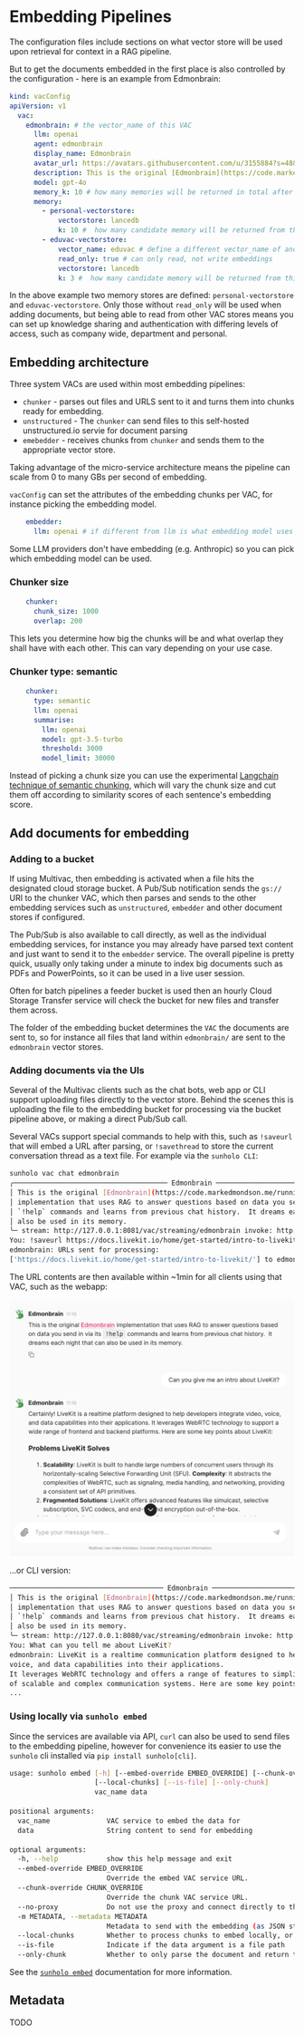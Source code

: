 # Embedding Pipelines

The configuration files include sections on what vector store will be used upon retrieval for context in a RAG pipeline.

But to get the documents embedded in the first place is also controlled by the configuration - here is an example from Edmonbrain:

```yaml
kind: vacConfig
apiVersion: v1
  vac:
    edmonbrain: # the vector_name of this VAC
      llm: openai
      agent: edmonbrain
      display_name: Edmonbrain
      avatar_url: https://avatars.githubusercontent.com/u/3155884?s=48&v=4
      description: This is the original [Edmonbrain](https://code.markedmondson.me/running-llms-on-gcp/) implementation that uses RAG to answer questions based on data you send in via its `!help` commands and learns from previous chat history.  It dreams each night that can also be used in its memory.
      model: gpt-4o
      memory_k: 10 # how many memories will be returned in total after relevancy compression
      memory:
        - personal-vectorstore:
            vectorstore: lancedb
            k: 10 #  how many candidate memory will be returned from this vectorstore
        - eduvac-vectorstore:
            vector_name: eduvac # define a different vector_name of another VAC to read from
            read_only: true # can only read, not write embeddings
            vectorstore: lancedb
            k: 3 #  how many candidate memory will be returned from this vectorstore
```

In the above example two memory stores are defined: `personal-vectorstore` and `eduvac-vectorstore`.  Only those without `read_only` will be used when adding documents, but being able to read from other VAC stores means you can set up knowledge sharing and authentication with differing levels of access, such as company wide, department and personal.

## Embedding architecture

Three system VACs are used within most embedding pipelines:

- `chunker` - parses out files and URLS sent to it and turns them into chunks ready for embedding.
- `unstructured` - The `chunker` can send files to this self-hosted unstructured.io servie for document parsing
- `emebedder` - receives chunks from `chunker` and sends them to the appropriate vector store.

Taking advantage of the micro-service architecture means the pipeline can scale from 0 to many GBs per second of embedding.

`vacConfig` can set the attributes of the embedding chunks per VAC, for instance picking the embedding model.

```yaml
    embedder:
      llm: openai # if different from llm is what embedding model uses
```

Some LLM providers don't have embedding (e.g. Anthropic) so you can pick which embedding model can be used.

### Chunker size

```yaml
    chunker:
      chunk_size: 1000
      overlap: 200
```

This lets you determine how big the chunks will be and what overlap they shall have with each other.  This can vary depending on your use case.

### Chunker type: semantic

```yaml
    chunker:
      type: semantic
      llm: openai
      summarise:
        llm: openai
        model: gpt-3.5-turbo
        threshold: 3000
        model_limit: 30000
```

Instead of picking a chunk size you can use the experimental [Langchain technique of semantic chunking](https://python.langchain.com/v0.2/docs/how_to/semantic-chunker/), which will vary the chunk size and cut them off according to similarity scores of each sentence's embedding score.


## Add documents for embedding

### Adding to a bucket

If using Multivac, then embedding is activated when a file hits the designated cloud storage bucket.  A Pub/Sub notification sends the `gs://` URI to the chunker VAC, which then parses and sends to the other embedding services such as `unstructured`, `embedder` and other document stores if configured.

The Pub/Sub is also available to call directly, as well as the individual embedding services, for instance you may already have parsed text content and just want to send it to the `embedder` service.  The overall pipeline is pretty quick, usually only taking under a minute to index big documents such as PDFs and PowerPoints, so it can be used in a live user session.

Often for batch pipelines a feeder bucket is used then an hourly Cloud Storage Transfer service will check the bucket for new files and transfer them across.

The folder of the embedding bucket determines the `VAC` the documents are sent to, so for instance all files that land within `edmonbrain/` are sent to the `edmonbrain` vector stores.

### Adding documents via the UIs

Several of the Multivac clients such as the chat bots, web app or CLI support uploading files directly to the vector store.  Behind the scenes this is uploading the file to the embedding bucket for processing via the bucket pipeline above, or making a direct Pub/Sub call.

Several VACs support special commands to help with this, such as `!saveurl` that will embed a URL after parsing, or `!savethread` to store the current conversation thread as a text file.  For example via the `sunholo CLI`:

```sh
sunholo vac chat edmonbrain
╭────────────────────────────────────── Edmonbrain ──────────────────────────────────────╮
│ This is the original [Edmonbrain](https://code.markedmondson.me/running-llms-on-gcp/)  │
│ implementation that uses RAG to answer questions based on data you send in via its     │
│ `!help` commands and learns from previous chat history.  It dreams each night that can │
│ also be used in its memory.                                                            │
╰─ stream: http://127.0.0.1:8081/vac/streaming/edmonbrain invoke: http://127.0.0.1:8081/─╯
You: !saveurl https://docs.livekit.io/home/get-started/intro-to-livekit/
edmonbrain: URLs sent for processing: 
['https://docs.livekit.io/home/get-started/intro-to-livekit/'] to edmonbrain.
```

The URL contents are then available within ~1min for all clients using that VAC, such as the webapp:

![](img/livekit-question.png)

...or CLI version:

```bash
────────────────────────────────────── Edmonbrain ──────────────────────────────────────╮
│ This is the original [Edmonbrain](https://code.markedmondson.me/running-llms-on-gcp/)  │
│ implementation that uses RAG to answer questions based on data you send in via its     │
│ `!help` commands and learns from previous chat history.  It dreams each night that can │
│ also be used in its memory.                                                            │
╰─ stream: http://127.0.0.1:8080/vac/streaming/edmonbrain invoke: http://127.0.0.1:8080/─╯
You: What can you tell me about LiveKit?
edmonbrain: LiveKit is a realtime communication platform designed to help developers integrate video, 
voice, and data capabilities into their applications. 
It leverages WebRTC technology and offers a range of features to simplify the development
of scalable and complex communication systems. Here are some key points about LiveKit:
...
```


### Using locally via `sunholo embed`

Since the services are available via API, `curl` can also be used to send files to the embedding pipeline, however for convenience its easier to use the `sunholo` cli installed via `pip install sunholo[cli]`.

```sh
usage: sunholo embed [-h] [--embed-override EMBED_OVERRIDE] [--chunk-override CHUNK_OVERRIDE] [--no-proxy] [-m METADATA]
                     [--local-chunks] [--is-file] [--only-chunk]
                     vac_name data

positional arguments:
  vac_name              VAC service to embed the data for
  data                  String content to send for embedding

optional arguments:
  -h, --help            show this help message and exit
  --embed-override EMBED_OVERRIDE
                        Override the embed VAC service URL.
  --chunk-override CHUNK_OVERRIDE
                        Override the chunk VAC service URL.
  --no-proxy            Do not use the proxy and connect directly to the VAC service.
  -m METADATA, --metadata METADATA
                        Metadata to send with the embedding (as JSON string).
  --local-chunks        Whether to process chunks to embed locally, or via the cloud.
  --is-file             Indicate if the data argument is a file path
  --only-chunk          Whether to only parse the document and return the chunks locally, with no embedding
```

See the [`sunholo embed`](../cli/#sunholo-embed) documentation for more information.

## Metadata

TODO
